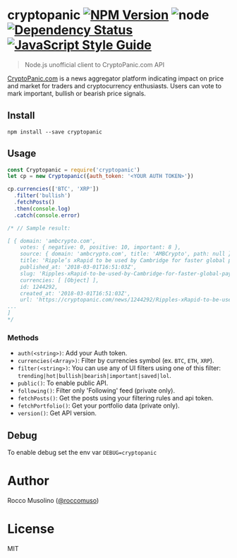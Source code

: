 # cryptopanic [![NPM Version](https://img.shields.io/npm/v/cryptopanic.svg)](https://www.npmjs.com/package/cryptopanic) ![node](https://img.shields.io/node/v/cryptopanic.svg) [![Dependency Status](https://david-dm.org/roccomuso/cryptopanic.png)](https://david-dm.org/roccomuso/cryptopanic) [![JavaScript Style Guide](https://img.shields.io/badge/code_style-standard-brightgreen.svg)](https://standardjs.com)

> Node.js unofficial client to CryptoPanic.com API

[CryptoPanic.com](https://cryptopanic.com) is a news aggregator platform indicating impact on price and market for traders and cryptocurrency enthusiasts. Users can vote to mark important, bullish or bearish price signals.

## Install

    npm install --save cryptopanic

## Usage

```javascript
const Cryptopanic = require('cryptopanic')
let cp = new Cryptopanic({auth_token: '<YOUR AUTH TOKEN>'})

cp.currencies(['BTC', 'XRP'])
  .filter('bullish')
  .fetchPosts()
  .then(console.log)
  .catch(console.error)

/* // Sample result:

[ { domain: 'ambcrypto.com',
    votes: { negative: 0, positive: 10, important: 8 },
    source: { domain: 'ambcrypto.com', title: 'AMBCrypto', path: null },
    title: 'Ripple’s xRapid to be used by Cambridge for faster global payments – market sentiment turns bullish!',
    published_at: '2018-03-01T16:51:03Z',
    slug: 'Ripples-xRapid-to-be-used-by-Cambridge-for-faster-global-payments-market-sentiment-turns-bullish',
    currencies: [ [Object] ],
    id: 1244292,
    created_at: '2018-03-01T16:51:03Z',
    url: 'https://cryptopanic.com/news/1244292/Ripples-xRapid-to-be-used-by-Cambridge-for-faster-global-payments-market-sentiment-turns-bullish' },
...
]
*/


```

### Methods

- `auth(<string>)`: Add your Auth token.
- `currencies(<Array>)`: Filter by currencies symbol (ex. `BTC`, `ETH`, `XRP`).
- `filter(<string>)`: You can use any of UI filters using one of this filter: `trending|hot|bullish|bearish|important|saved|lol`.
- `public()`: To enable public API.
- `following()`: Filter only 'Following' feed (private only).
- `fetchPosts()`: Get the posts using your filtering rules and api token.
- `fetchPortfolio()`: Get your portfolio data (private only).
- `version()`: Get API version.

## Debug

To enable debug set the env var `DEBUG=cryptopanic`

# Author

Rocco Musolino ([@roccomuso](https://twitter.com/roccomuso))

# License

MIT
